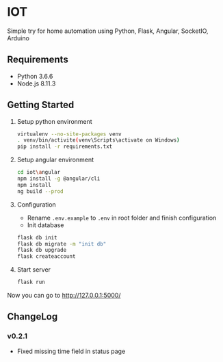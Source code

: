 # IOT
Simple try for home automation using Python, Flask, Angular, SocketIO, Arduino

## Requirements
* Python 3.6.6
* Node.js 8.11.3

## Getting Started
1. Setup python environment
    ```bash
    virtualenv --no-site-packages venv
    . venv/bin/activite(venv\Scripts\activate on Windows)
    pip install -r requirements.txt
    ```
2. Setup angular environment
	```bash
    cd iot\angular
    npm install -g @angular/cli
    npm install
    ng build --prod
	```
3. Configuration

    - Rename ```.env.example``` to ```.env``` in root folder and finish configuration
    - Init database
    ```bash
    flask db init
    flask db migrate -m "init db"
    flask db upgrade
    flask createaccount
    ```
4. Start server
    ```bash
    flask run
    ```
Now you can go to http://127.0.0.1:5000/
## ChangeLog
### v0.2.1
* Fixed missing time field in status page
